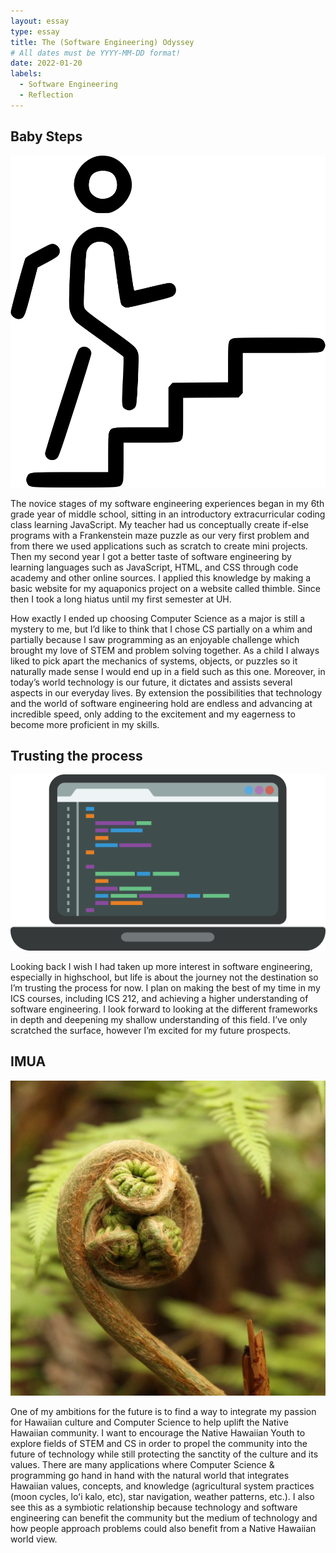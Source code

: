 ```yaml
---
layout: essay
type: essay
title: The (Software Engineering) Odyssey 
# All dates must be YYYY-MM-DD format!
date: 2022-01-20
labels:
  - Software Engineering
  - Reflection
---
```


## Baby Steps

<img class="ui medium right square floated image" src="../images/steps.png">

The novice stages of my software engineering experiences began in my 6th grade year of middle school, sitting in an introductory extracurricular coding class learning JavaScript. My teacher had us conceptually create if-else programs with a Frankenstein maze puzzle as our very first problem and from there we used applications such as scratch to create mini projects. Then my second year I got a better taste of software engineering by learning languages such as JavaScript, HTML, and CSS through code academy and other online sources. I applied this knowledge by making a basic website for my aquaponics project on a website called thimble. Since then I took a long hiatus until my first semester at UH. 

How exactly I ended up choosing Computer Science as a major is still a mystery to me, but I’d like to think that I chose CS partially on a whim and partially because I saw programming as an enjoyable challenge which brought my love of STEM and problem solving together. As a child I always liked to pick apart the mechanics of systems, objects, or puzzles so it naturally made sense I would end up in a field such as this one. Moreover, in today’s world technology is our future, it dictates and assists several aspects in our everyday lives. By extension the possibilities that technology and the world of software engineering hold are endless and advancing at incredible speed, only adding to the excitement and my eagerness to become more proficient in my skills. 

## Trusting the process

<img class="ui medium left square floated image" src="../images/coding.png">

Looking back I wish I had taken up more interest in software engineering, especially in highschool, but life is about the journey not the destination so I’m trusting the process for now. I plan on making the best of my time in my ICS courses, including ICS 212, and achieving a higher understanding of software engineering. I look forward to looking at the different frameworks in depth and deepening my shallow understanding of this field. I’ve only scratched the surface, however I’m excited for my future prospects. 

## IMUA

<img class="ui medium right square floated image" src="../images/palapalai.jpeg">

One of my ambitions for the future is to find a way to integrate my passion for Hawaiian culture and Computer Science to help uplift the Native Hawaiian community. I want to encourage the Native Hawaiian Youth to explore fields of STEM and CS in order to propel the community into the future of technology while still protecting the sanctity of the culture and its values. There are many applications where Computer Science & programming go hand in hand with the natural world that integrates Hawaiian values, concepts, and knowledge (agricultural system practices (moon cycles, loʻi kalo, etc), star navigation, weather patterns, etc.). I also see this as a symbiotic relationship because technology and software engineering can benefit the community but the medium of technology and how people approach problems could also benefit from a Native Hawaiian world view. 
